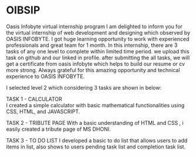 # OIBSIP
Oasis Infobyte virtual internship program 
I am delighted to inform you for the virtual internship of web development and designing which observed by OASIS INFOBYTE. I got huge learning opportunity to work with experienced professionals and great team for 1 month. In this internship, there are 3 tasks of any one level to complete within limited time period. we upload this task on github and our linked in profile. after submitting the all tasks, we will get a certificate from oasis infobyte which helps to build our resume or cv more strong. Always grateful for this amazing opportunity and technical experience to OASIS INFOBYTE.

I selected level 2 which considering 3 tasks are shown in below:

TASK 1 - CALCULATOR  
I created a simple calculator with basic mathematical functionalities using CSS, HTML, and JAVASCRIPT.

TASK 2 - TRIBUTE PAGE 
With a basic understanding of HTML and CSS , i easily created a tribute page of MS DHONI.

TASK 3 - TO DO LIST
I developed a basic to do list that allows users to add items in list, also shows to users pending task list and completion task list. 

